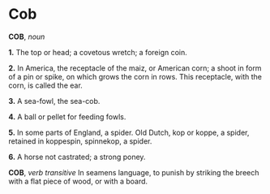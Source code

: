 # Cob

**COB**, _noun_

**1.** The top or head; a covetous wretch; a foreign coin.

**2.** In America, the receptacle of the maiz, or American corn; a shoot in form of a pin or spike, on which grows the corn in rows. This receptacle, with the corn, is called the ear.

**3.** A sea-fowl, the sea-cob.

**4.** A ball or pellet for feeding fowls.

**5.** In some parts of England, a spider. Old Dutch, kop or koppe, a spider, retained in koppespin, spinnekop, a spider.

**6.** A horse not castrated; a strong poney.

**COB**, _verb transitive_ In seamens language, to punish by striking the breech with a flat piece of wood, or with a board.
